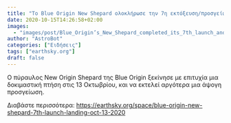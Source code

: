 ```yaml
---
title: "Το Blue Origin New Shepard ολοκλήρωσε την 7η εκτόξευση/προσγείωση αυτή την εβδομάδα"
date: 2020-10-15T14:26:58+02:00
images:
  - "images/post/Blue_Origin’s_New_Shepard_completed_its_7th_launch_and_landing_this_week.jpeg"
author: "AstroBot"
categories: ["Ειδήσεις"]
tags: ["earthsky.org"]
draft: false
---
```


Ο πύραυλος New Origin Shepard της Blue Origin ξεκίνησε με επιτυχία μια δοκιμαστική πτήση στις 13 Οκτωβρίου, και να εκτελεί αργότερα μια άψογη προσγείωση.

Διαβάστε περισσότερα: https://earthsky.org/space/blue-origin-new-shepard-7th-launch-landing-oct-13-2020
